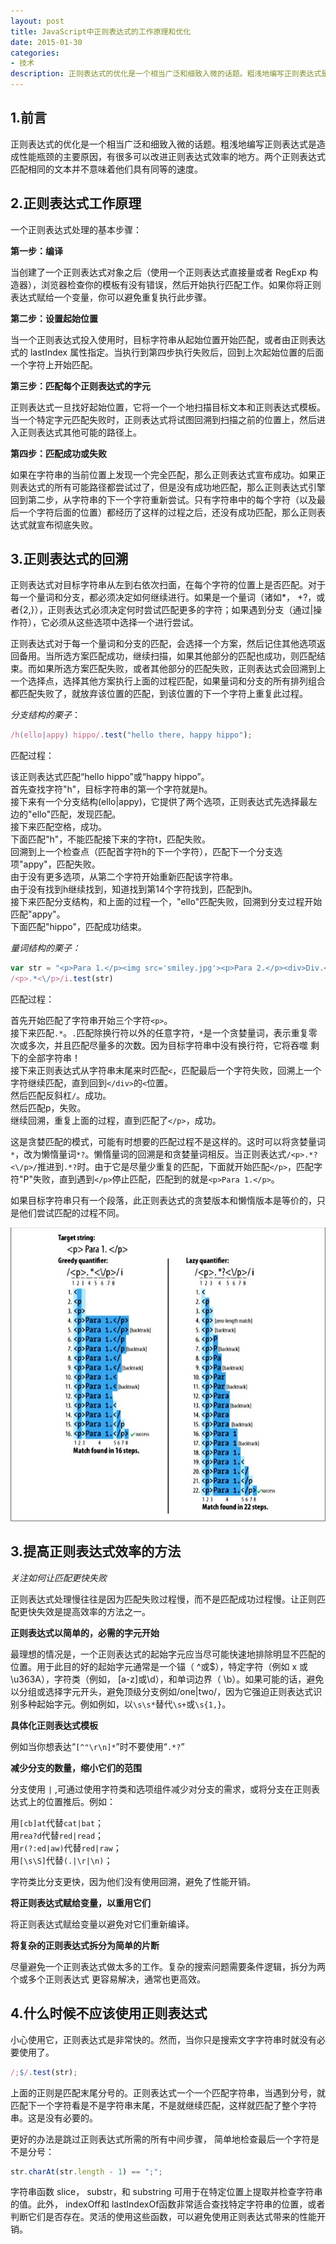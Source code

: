 ```yaml
---
layout: post
title: JavaScript中正则表达式的工作原理和优化
date: 2015-01-30
categories:
- 技术
description: 正则表达式的优化是一个相当广泛和细致入微的话题。粗浅地编写正则表达式是造成性能瓶颈的主要原因，有很多可以改进正则表达式效率的地方。两个正则表达式匹配相同的文本并不意味着他们具有同等的速度
---
```


## 1.前言

正则表达式的优化是一个相当广泛和细致入微的话题。粗浅地编写正则表达式是造成性能瓶颈的主要原因，有很多可以改进正则表达式效率的地方。两个正则表达式匹配相同的文本并不意味着他们具有同等的速度。

## 2.正则表达式工作原理

一个正则表达式处理的基本步骤：

__第一步：编译__  

当创建了一个正则表达式对象之后（使用一个正则表达式直接量或者 RegExp 构造器），浏览器检查你的模板有没有错误，然后开始执行匹配工作。如果你将正则表达式赋给一个变量，你可以避免重复执行此步骤。

__第二步：设置起始位置__ 

当一个正则表达式投入使用时，目标字符串从起始位置开始匹配，或者由正则表达式的 lastIndex 属性指定。当执行到第四步执行失败后，回到上次起始位置的后面一个字符上开始匹配。

__第三步：匹配每个正则表达式的字元__  

正则表达式一旦找好起始位置，它将一个一个地扫描目标文本和正则表达式模板。当一个特定字元匹配失败时，正则表达式将试图回溯到扫描之前的位置上，然后进入正则表达式其他可能的路径上。

__第四步：匹配成功或失败__  

如果在字符串的当前位置上发现一个完全匹配，那么正则表达式宣布成功。如果正则表达式的所有可能路径都尝试过了，但是没有成功地匹配，那么正则表达式引擎回到第二步，从字符串的下一个字符重新尝试。只有字符串中的每个字符（以及最后一个字符后面的位置）都经历了这样的过程之后，还没有成功匹配，那么正则表达式就宣布彻底失败。

## 3.正则表达式的回溯

正则表达式对目标字符串从左到右依次扫面，在每个字符的位置上是否匹配。对于每一个量词和分支，都必须决定如何继续进行。如果是一个量词（诸如*， +?，或者{2,}），正则表达式必须决定何时尝试匹配更多的字符；如果遇到分支（通过|操作符），它必须从这些选项中选择一个进行尝试。

正则表达式对于每一个量词和分支的匹配，会选择一个方案，然后记住其他选项返回备用。当所选方案匹配成功，继续扫描，如果其他部分的匹配也成功，则匹配结束。而如果所选方案匹配失败，或者其他部分的匹配失败，正则表达式会回溯到上一个选择点，选择其他方案执行上面的过程匹配，如果量词和分支的所有排列组合都匹配失败了，就放弃该位置的匹配，到该位置的下一个字符上重复此过程。

*分支结构的栗子*：

```JavaScript
/h(ello|appy) hippo/.test("hello there, happy hippo");
```

匹配过程：

该正则表达式匹配“hello hippo”或“happy hippo”。  
首先查找字符"h"，目标字符串的第一个字符就是h。  
接下来有一个分支结构(ello|appy)，它提供了两个选项，正则表达式先选择最左边的"ello"匹配，发现匹配。  
接下来匹配空格，成功。  
下面匹配"h"，不能匹配接下来的字符t，匹配失败。  
回溯到上一个检查点（匹配首字符h的下一个字符），匹配下一个分支选项"appy"，匹配失败。  
由于没有更多选项，从第二个字符开始重新匹配该字符串。  
由于没有找到h继续找到，知道找到第14个字符找到，匹配到h。  
接下来匹配分支结构，和上面的过程一个，"ello"匹配失败，回溯到分支过程开始匹配"appy"。  
下面匹配"hippo"，匹配成功结束。


*量词结构的栗子：*

```JavaScript
var str = "<p>Para 1.</p><img src='smiley.jpg'><p>Para 2.</p><div>Div.</div>"
/<p>.*<\/p>/i.test(str)
```

匹配过程：

首先开始匹配了字符串开始三个字符`<p>`。  
接下来匹配`.*`。`.`匹配除换行符以外的任意字符，`*`是一个贪婪量词，表示重复零次或多次，并且匹配尽量多的次数。因为目标字符串中没有换行符，它将吞噬
剩下的全部字符串！  
接下来正则表达式从字符串末尾来时匹配`<`，匹配最后一个字符失败，回溯上一个字符继续匹配，直到回到`</div>`的`<`位置。  
然后匹配反斜杠`/`。成功。  
然后匹配p，失败。  
继续回溯，重复上面的过程，直到匹配了`</p>`，成功。

这是贪婪匹配的模式，可能有时想要的匹配过程不是这样的。这时可以将贪婪量词`*`，改为懒惰量词`*?`。懒惰量词的回溯是和贪婪量词相反。当正则表达式`/<p>.*?<\/p>/`推进到`.*?`时。由于它是尽量少重复的匹配，下面就开始匹配`</p>`，匹配字符"P"失败，直到遇到`</p>`停止匹配，匹配到的就是`<p>Para 1.</p>`。

如果目标字符串只有一个段落，此正则表达式的贪婪版本和懒惰版本是等价的，只是他们尝试匹配的过程不同。

![匹配过程][img:1]

## 3.提高正则表达式效率的方法

*关注如何让匹配更快失败*

正则表达式处理慢往往是因为匹配失败过程慢，而不是匹配成功过程慢。让正则匹配更快失效是提高效率的方法之一。

**正则表达式以简单的，必需的字元开始**

最理想的情况是，一个正则表达式的起始字元应当尽可能快速地排除明显不匹配的位置。用于此目的好的起始字元通常是一个锚（ ^或$），特定字符（例如 x 或\u363A），字符类（例如， [a-z]或\d），和单词边界（ \b）。如果可能的话，避免以分组或选择字元开头，避免顶级分支例如/one|two/，因为它强迫正则表达式识别多种起始字元。例如例如，以`\s\s*`替代`\s+`或`\s{1,}`。

**具体化正则表达式模板**

例如当你想表达“`[^"\r\n]*`”时不要使用“`.*?`”

**减少分支的数量，缩小它们的范围**

分支使用 `|` ,可通过使用字符类和选项组件减少对分支的需求，或将分支在正则表达式上的位置推后。例如：

用`[cb]at`代替`cat|bat`；  
用`rea?d`代替`red|read`；  
用`r(?:ed|aw)`代替`red|raw`；  
用`[\s\S]`代替`(.|\r|\n)`；  

字符类比分支更快，因为他们没有使用回溯，避免了性能开销。

**将正则表达式赋给变量，以重用它们**

将正则表达式赋给变量以避免对它们重新编译。

**将复杂的正则表达式拆分为简单的片断**

尽量避免一个正则表达式做太多的工作。复杂的搜索问题需要条件逻辑，拆分为两个或多个正则表达式
更容易解决，通常也更高效。

## 4.什么时候不应该使用正则表达式

小心使用它，正则表达式是非常快的。然而，当你只是搜索文字字符串时就没有必要使用了。

```JavaScript
/;$/.test(str);
```

上面的正则是匹配末尾分号的。正则表达式一个一个匹配字符串，当遇到分号，就匹配下一个字符看是不是字符串末尾，不是就继续匹配，这样就匹配了整个字符串。这是没有必要的。

更好的办法是跳过正则表达式所需的所有中间步骤， 简单地检查最后一个字符是不是分号：

```JavaScript
str.charAt(str.length - 1) == ";";
```

字符串函数 slice， substr，和 substring 可用于在特定位置上提取并检查字符串的值。此外， indexOff和 lastIndexOf函数非常适合查找特定字符串的位置，或者判断它们是否存在。灵活的使用这些函数，可以避免使用正则表达式带来的性能开销。


[img:1]: /images/20150130182803.jpg "匹配过程"